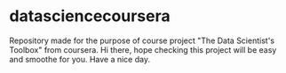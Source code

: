# datasciencecoursera
Repository made for the purpose of course project "The Data Scientist's Toolbox" from coursera.
Hi there, hope checking this project will be easy and smoothe for you. Have a nice day.


